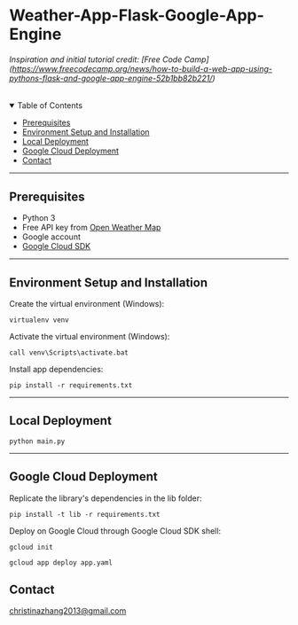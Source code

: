 # Weather-App-Flask-Google-App-Engine

###### Inspiration and initial tutorial credit: [Free Code Camp] (https://www.freecodecamp.org/news/how-to-build-a-web-app-using-pythons-flask-and-google-app-engine-52b1bb82b221/)


<details open>
<summary>Table of Contents</summary>

- [Prerequisites](#prereq)
- [Environment Setup and Installation](#env)
- [Local Deployment](#deploy1)
- [Google Cloud Deployment](#deploy2)
- [Contact](#contact)
</details>

- - - -
## Prerequisites <a name="prereq"/>
- Python 3
- Free API key from [Open Weather Map](https://openweathermap.org/api)
- Google account
- [Google Cloud SDK](https://cloud.google.com/sdk/docs/install)

- - - -
## Environment Setup and Installation <a name="env"/>
Create the virtual environment (Windows):

```virtualenv venv```

Activate the virtual environment (Windows):

`call venv\Scripts\activate.bat`

Install app dependencies:

`pip install -r requirements.txt`

- - - -
## Local Deployment <a name="deploy1"/>

`python main.py`

- - - -
## Google Cloud Deployment <a name="deploy2"/>
Replicate the library's dependencies in the lib folder:

`pip install -t lib -r requirements.txt`

Deploy on Google Cloud through Google Cloud SDK shell:

`gcloud init`

`gcloud app deploy app.yaml`

## Contact <a name="contact"/>
christinazhang2013@gmail.com
